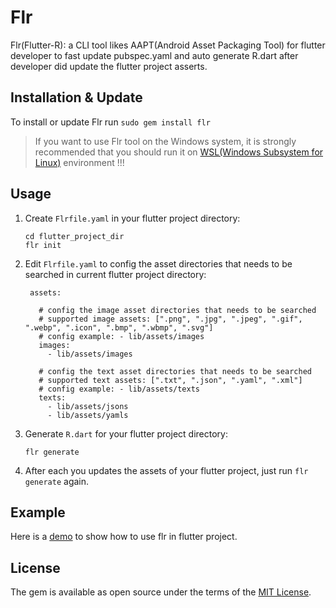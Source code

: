 # Flr

Flr(Flutter-R): a CLI tool likes AAPT(Android Asset Packaging Tool) for flutter developer to fast update pubspec.yaml and auto generate R.dart after developer did update the flutter project asserts.

## Installation & Update

To install or update Flr run `sudo gem install flr`

> If you want to use Flr tool on the Windows system, it is strongly recommended that you should run it on [WSL(Windows Subsystem for Linux)](https://docs.microsoft.com/en-us/windows/wsl/install-win10) environment !!! 

## Usage

1. Create `Flrfile.yaml` in your flutter project directory:
    
    ```
    cd flutter_project_dir
    flr init
    ```
 
2. Edit `Flrfile.yaml` to config the asset directories that needs to be searched in current flutter project directory:

   ```
    assets:
    
      # config the image asset directories that needs to be searched
      # supported image assets: [".png", ".jpg", ".jpeg", ".gif", ".webp", ".icon", ".bmp", ".wbmp", ".svg"]
      # config example: - lib/assets/images
      images:
        - lib/assets/images
    
      # config the text asset directories that needs to be searched
      # supported text assets: [".txt", ".json", ".yaml", ".xml"]
      # config example: - lib/assets/texts
      texts:
        - lib/assets/jsons
        - lib/assets/yamls
    ```
    
3. Generate `R.dart` for your flutter project directory:

     ```
     flr generate
     ```
     
4. After each you updates the assets of your flutter project, just run `flr generate` again.

## Example

Here is a [demo](https://github.com/YK-Unit/flutter_r_demo) to show how to use flr in flutter project.

## License

The gem is available as open source under the terms of the [MIT License](https://opensource.org/licenses/MIT).
